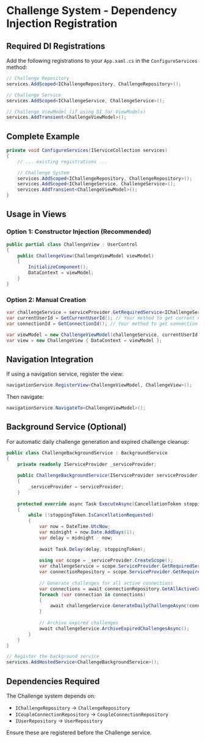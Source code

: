 # Challenge System - Dependency Injection Registration

## Required DI Registrations

Add the following registrations to your `App.xaml.cs` in the `ConfigureServices` method:

```csharp
// Challenge Repository
services.AddScoped<IChallengeRepository, ChallengeRepository>();

// Challenge Service
services.AddScoped<IChallengeService, ChallengeService>();

// Challenge ViewModel (if using DI for ViewModels)
services.AddTransient<ChallengeViewModel>();
```

## Complete Example

```csharp
private void ConfigureServices(IServiceCollection services)
{
    // ... existing registrations ...

    // Challenge System
    services.AddScoped<IChallengeRepository, ChallengeRepository>();
    services.AddScoped<IChallengeService, ChallengeService>();
    services.AddTransient<ChallengeViewModel>();
}
```

## Usage in Views

### Option 1: Constructor Injection (Recommended)
```csharp
public partial class ChallengeView : UserControl
{
    public ChallengeView(ChallengeViewModel viewModel)
    {
        InitializeComponent();
        DataContext = viewModel;
    }
}
```

### Option 2: Manual Creation
```csharp
var challengeService = serviceProvider.GetRequiredService<IChallengeService>();
var currentUserId = GetCurrentUserId(); // Your method to get current user
var connectionId = GetConnectionId(); // Your method to get connection

var viewModel = new ChallengeViewModel(challengeService, currentUserId, connectionId);
var view = new ChallengeView { DataContext = viewModel };
```

## Navigation Integration

If using a navigation service, register the view:

```csharp
navigationService.RegisterView<ChallengeViewModel, ChallengeView>();
```

Then navigate:

```csharp
navigationService.NavigateTo<ChallengeViewModel>();
```

## Background Service (Optional)

For automatic daily challenge generation and expired challenge cleanup:

```csharp
public class ChallengeBackgroundService : BackgroundService
{
    private readonly IServiceProvider _serviceProvider;
    
    public ChallengeBackgroundService(IServiceProvider serviceProvider)
    {
        _serviceProvider = serviceProvider;
    }
    
    protected override async Task ExecuteAsync(CancellationToken stoppingToken)
    {
        while (!stoppingToken.IsCancellationRequested)
        {
            var now = DateTime.UtcNow;
            var midnight = now.Date.AddDays(1);
            var delay = midnight - now;
            
            await Task.Delay(delay, stoppingToken);
            
            using var scope = _serviceProvider.CreateScope();
            var challengeService = scope.ServiceProvider.GetRequiredService<IChallengeService>();
            var connectionRepository = scope.ServiceProvider.GetRequiredService<ICoupleConnectionRepository>();
            
            // Generate challenges for all active connections
            var connections = await connectionRepository.GetAllActiveConnectionsAsync();
            foreach (var connection in connections)
            {
                await challengeService.GenerateDailyChallengeAsync(connection.Id);
            }
            
            // Archive expired challenges
            await challengeService.ArchiveExpiredChallengesAsync();
        }
    }
}

// Register the background service
services.AddHostedService<ChallengeBackgroundService>();
```

## Dependencies Required

The Challenge system depends on:
- `IChallengeRepository` → `ChallengeRepository`
- `ICoupleConnectionRepository` → `CoupleConnectionRepository`
- `IUserRepository` → `UserRepository`

Ensure these are registered before the Challenge service.
